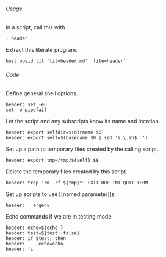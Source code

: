 ###### Usage

In a script, call this with

	. header

Extract this literate program.

	host obsid lit 'lit=header.md' 'file=header'

###### Code

Define general shell options.

	header: set -eu
	set -o pipefail

Let the script and any subscripts know its name and location.

	header: export selfdir=$(dirname $0)
	header: export self=$(basename $0 | sed 's \.sh$  ')

Set up a path to temporary files created by the calling script.

	header: export tmp=/tmp/${self}.$$

Delete the temporary files created by this script.

	header: trap 'rm -rf ${tmp}*' EXIT HUP INT QUIT TERM

Set up scripts to use [[named parameter]]s.

	header: . argenv

Echo commands if we are in testing mode.

	header: echo=${echo-}
	header: test=${test:-false}
	header: if $test; then
	header: 	echo=echo
	header: fi

